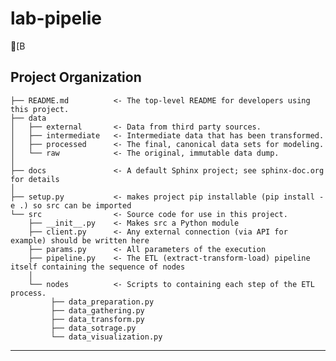 lab-pipelie
==============================

[B

Project Organization
------------

    ├── README.md          <- The top-level README for developers using this project.
    ├── data
    │   ├── external       <- Data from third party sources.
    │   ├── intermediate   <- Intermediate data that has been transformed.
    │   ├── processed      <- The final, canonical data sets for modeling.
    │   └── raw            <- The original, immutable data dump.
    │
    ├── docs               <- A default Sphinx project; see sphinx-doc.org for details
    │
    ├── setup.py           <- makes project pip installable (pip install -e .) so src can be imported
    └── src                <- Source code for use in this project.
        ├── __init__.py    <- Makes src a Python module
        ├── client.py      <- Any external connection (via API for example) should be written here    
        ├── params.py      <- All parameters of the execution
        ├── pipeline.py    <- The ETL (extract-transform-load) pipeline itself containing the sequence of nodes
        │
        └── nodes          <- Scripts to containing each step of the ETL process.
             ├── data_preparation.py
             ├── data_gathering.py
             ├── data_transform.py
             ├── data_sotrage.py
             └── data_visualization.py
         
--------

